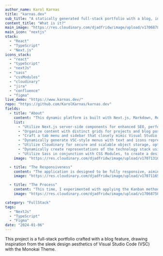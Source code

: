 ```yaml
---
author_name: Karol Karnas
title: "karnas.dev"
sub_title: "A statically generated full-stack portfolio with a blog, inspired by VSC design, built using Next.js."
content_title: "What is it?"
main_image: "https://res.cloudinary.com/djadfridw/image/upload/v1706878975/spp0rjysnfk30vb3rpqc.jpg"
main_icon: "nextjs"
stack:
  - "React"
  - "TypeScript"
  - "Next.js"
icons_stack:
  - "react"
  - "typeScript"
  - "nextJs"
  - "sass"
  - "cssModules"
  - "cloudinary"
  - "jira"
  - "confluence"
  - "figma"
live_demo: "https://www.karnas.dev/"
repo: "https://github.com/KarolKarnas/karnas.dev"
fields:
  - title: "About"
    content: "This dynamic platform is built with Next.js, Markdown, React, TypeScript, Sass, CSS modules, and more.. The app key features:"
    list:
      - "Utilize Next.js server-side components for enhanced SEO, performance and dynamic rendering"
      - "Organize content with distinct grids for projects and blog posts, providing visual clarity"
      - "Craft a tab menu and sidebar that closely mimic Visual Studio Code (VSC) behavior, enhancing user navigation"
      - "Dynamically generate VSC-style menus with text and icons representing file extensions for an intuitive interface"
      - "Utilize Cloudinary for secure and scalable object storage, optimizing media file handling"
      - "Dynamically create representations of the technology stack using icons or icons with titles, providing insights into the project's architecture"
      - "Utilize Sass in conjunction with CSS Modules, to create a design system and modular styled components. This combination allows for a structured and scalable approach to styling, ensuring consistency and reusability across the application"
    image: "https://res.cloudinary.com/djadfridw/image/upload/v1707131042/pm7f1szandr9c661l3pf.jpg"

  - title: "The Responsiveness"
    content: "The application is designed to be fully responsive, aiming to maintain a consistent user experience across different screen sizes. The goal is to provide a practical and user-friendly interface on par with Visual Studio Code (VSC) across all devices."
    image: "https://res.cloudinary.com/djadfridw/image/upload/v1707116567/anvrceff2msqke1oanep.jpg"

  - title: "The Process"
    content: "This time, I experimented with applying the Kanban methodology to my personal workflow. I utilized Jira for planning and tracked my progress using a Kanban Board. Additionally, I designed crucial elements in Figma. Subsequently, I initiated the development process, meticulously monitoring my progress, creating and managing tasks, and categorizing them as 'TO DO', 'IN PROGRESS' or 'DONE'. The application has been successfully published as an MVP. Currently, I am conducting thorough testing using Playwright, reviewing and addressing any errors, and continuously refining the design for optimal performance."
    image: "https://res.cloudinary.com/djadfridw/image/upload/v1706875858/yvyahqv24mm0ta8s0uf1.jpg"

category: "FullStack"
tags:
  - "NextJs"
  - "TypeScript"
  - "Figma"
date: "2024-01-06"
---
```


This project is a full-stack portfolio crafted with a blog feature, drawing inspiration from the sleek design aesthetics of Visual Studio Code (VSC) with the Monokai Theme.
